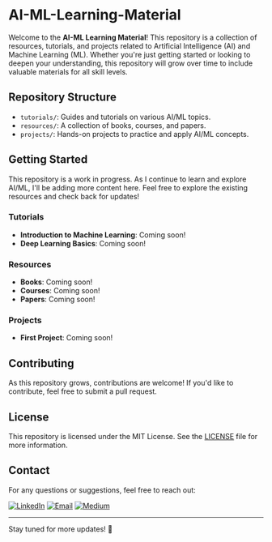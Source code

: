# AI-ML-Learning-Material

Welcome to the **AI-ML Learning Material**! This repository is a collection of resources, tutorials, and projects related to Artificial Intelligence (AI) and Machine Learning (ML). Whether you're just getting started or looking to deepen your understanding, this repository will grow over time to include valuable materials for all skill levels.

## Repository Structure

- `tutorials/`: Guides and tutorials on various AI/ML topics.
- `resources/`: A collection of books, courses, and papers.
- `projects/`: Hands-on projects to practice and apply AI/ML concepts.

## Getting Started

This repository is a work in progress. As I continue to learn and explore AI/ML, I'll be adding more content here. Feel free to explore the existing resources and check back for updates!

### Tutorials

- **Introduction to Machine Learning**: Coming soon!
- **Deep Learning Basics**: Coming soon!

### Resources

- **Books**: Coming soon!
- **Courses**: Coming soon!
- **Papers**: Coming soon!

### Projects

- **First Project**: Coming soon!

## Contributing

As this repository grows, contributions are welcome! If you'd like to contribute, feel free to submit a pull request.

## License

This repository is licensed under the MIT License. See the [LICENSE](LICENSE) file for more information.

## Contact

For any questions or suggestions, feel free to reach out:

[![LinkedIn](https://img.shields.io/badge/LinkedIn-Profile-blue?style=flat&logo=linkedin)](https://www.linkedin.com/in/mayurgohane/)
[![Email](https://img.shields.io/badge/Email-Contact-red?style=flat&logo=gmail)](mailto:mayurgohane19@gmail.com)
[![Medium](https://img.shields.io/badge/Medium-Profile-black?style=flat&logo=medium)](https://medium.com/@Mayur_Gohane)

---

Stay tuned for more updates! 🚀
